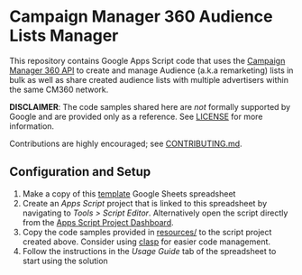 # Campaign Manager 360 Audience Lists Manager

This repository contains Google Apps Script code that uses the
[Campaign Manager 360 API](https://developers.google.com/doubleclick-advertisers/getting_started)
to create and manage Audience (a.k.a remarketing) lists in bulk as well as share
created audience lists with multiple advertisers within the same CM360 network.

**DISCLAIMER**: The code samples shared here are _not_ formally supported
by Google and are provided only as a reference. See [LICENSE](LICENSE.md)
for more information.

Contributions are highly encouraged; see [CONTRIBUTING.md](CONTRIBUTING.md).

## Configuration and Setup

1.  Make a copy of this
    [template](https://docs.google.com/spreadsheets/d/1LtEflhLygH3dJ2aBFQfCZXF39b5V1KuE2FM6JlzZCG8)
    Google Sheets spreadsheet
1.  Create an *Apps Script* project that is linked to this spreadsheet by
    navigating to *Tools > Script Editor*. Alternatively open the script
    directly from the
    [Apps Script Project Dashboard](https://script.google.com/home/all).
1.  Copy the code samples provided in [resources/](resources) to the script
    project created above. Consider using
    [clasp](https://github.com/google/clasp) for easier code management.
1.  Follow the instructions in the *Usage Guide* tab of the spreadsheet to start
    using the solution

